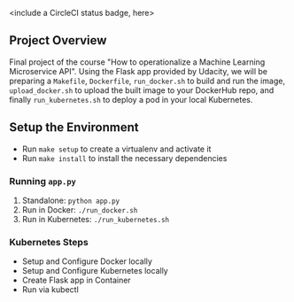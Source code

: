 <include a CircleCI status badge, here>

## Project Overview

Final project of the course "How to operationalize a Machine Learning Microservice API".
Using the Flask app provided by Udacity, we will be preparing a `Makefile`, `Dockerfile`,
`run_docker.sh` to build and run the image, `upload_docker.sh` to upload the built image
to your DockerHub repo, and finally `run_kubernetes.sh` to deploy a pod in your local
Kubernetes.

## Setup the Environment

* Run `make setup` to create a virtualenv and activate it
* Run `make install` to install the necessary dependencies

### Running `app.py`

1. Standalone:  `python app.py`
2. Run in Docker:  `./run_docker.sh`
3. Run in Kubernetes:  `./run_kubernetes.sh`

### Kubernetes Steps

* Setup and Configure Docker locally
* Setup and Configure Kubernetes locally
* Create Flask app in Container
* Run via kubectl
